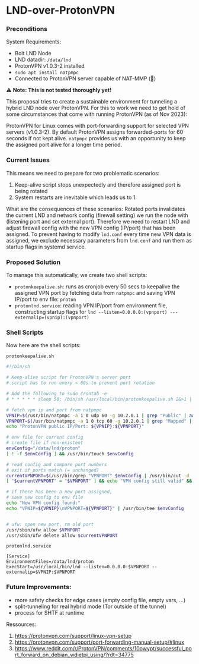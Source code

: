 # LND-over-ProtonVPN

### Preconditions
System Requirements:
- Bolt LND Node
- LND datadir: `/data/lnd`
- ProtonVPN v1.0.3-2 installed
- `sudo apt install natpmpc`
- Connected to ProtonVPN server capable of NAT-MMP (🔁)

⚠️ **Note: This is not tested thoroughly yet!**

This proposal tries to create a sustainable environment for tunneling a hybrid LND node over ProtonVPN.
For this to work we need to get hold of some circumstances that come with running ProtonVPN (as of Nov 2023):

ProtonVPN for Linux comes with port-forwarding support for selected VPN servers (v1.0.3-2). By default ProtonVPN assigns forwarded-ports for 60 seconds if not kept alive. `natpmpc` provides us with an opportunity to keep the assigned port alive for a longer time period.

### Current Issues
This means we need to prepare for two problematic scenarios:
1) Keep-alive script stops unexpectedly and therefore assigned port is being rotated
2) System restarts are inevitable which leads us to 1.

What are the consequences of these scenarios:
Rotated ports invalidates the current LND and network config (firewall setting) we run the node with (listening port and set external port). Therefore we need to restart LND and adjust firewall config with the new VPN config (IP/port) that has been assigned. To prevent having to modify `lnd.conf` every time new VPN data is assigned, we exclude necessary parameters from `lnd.conf` and run them as startup flags in systemd service.

### Proposed Solution
To manage this automatically, we create two shell scripts: 
- `protonkeepalive.sh`: runs as cronjob every 50 secs to keepalive the assigned VPN port by fetching data from `natpmpc` and saving VPN IP/port to env file: `proton`
- `protonlnd.service`: reading VPN IP/port from environment file, constructing startup flags for `lnd --listen=0.0.0.0:(vpnport) ---externalip=(vpnip):(vpnport)`

### Shell Scripts
Now here are the shell scripts:

`protonkeepalive.sh`
```sh
#!/bin/sh

# Keep-alive script for ProtonVPN's server port
# script has to run every < 60s to prevent port rotation

# Add the following to sudo crontab -e
# * * * * * sleep 50; /bin/sh /usr/local/bin/protonkeepalive.sh 2&>1 | /usr/bin/logger -t protonvpn

# fetch vpn ip and port from natpmpc
VPNIP=$(/usr/bin/natpmpc -a 1 0 udp 60 -g 10.2.0.1 | grep "Public" | awk '{ print $5 }')
VPNPORT=$(/usr/bin/natpmpc -a 1 0 tcp 60 -g 10.2.0.1 | grep "Mapped" | awk '{ print $4 }')
echo "ProtonVPN public IP/Port: ${VPNIP}:${VPNPORT}"

# env file for current config
# create file if non-existent
envConfig="/data/lnd/proton"
[ ! -f $envConfig ] && /usr/bin/touch $envConfig

# read config and compare port numbers
# exit if ports match (= unchanged)
currentVPNPORT=$(/usr/bin/grep "VPNPORT" $envConfig | /usr/bin/cut -d '=' -f2)
[ "$currentVPNPORT" = "$VPNPORT" ] && echo "VPN config still valid" && exit 0

# if there has been a new port assigned,
# save new config to env file
echo "New VPN config found:"
echo "VPNIP=${VPNIP}\nVPNPORT=${VPNPORT}" | /usr/bin/tee $envConfig


# ufw: open new port, rm old port
/usr/sbin/ufw allow $VPNPORT
/usr/sbin/ufw delete allow $currentVPNPORT

```

`protonlnd.service`
```
[Service]
EnvironmentFiles=/data/lnd/proton
ExecStart=/usr/local/bin/lnd --listen=0.0.0.0:$VPNPORT --externalip=$VPNIP:$VPNPORT
```

### Future Improvements:
- more safety checks for edge cases (empty config file, empty vars, ...)
- split-tunneling for real hybrid mode (Tor outside of the tunnel)
- process for SHTF at runtime

Ressources:
1. https://protonvpn.com/support/linux-vpn-setup
2. https://protonvpn.com/support/port-forwarding-manual-setup/#linux
3. https://www.reddit.com/r/ProtonVPN/comments/10owypt/successful_port_forward_on_debian_wdietpi_using/?rdt=34775
